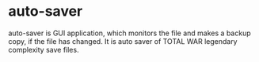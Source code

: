 # auto-saver
auto-saver is GUI application, which monitors the file and makes a backup copy, if the file has changed. It is auto saver of TOTAL WAR legendary complexity save files.

